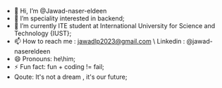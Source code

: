 - 👋 Hi, I’m @Jawad-naser-eldeen
- 👀 I’m speciality interested in backend;
- 🌱 I’m currently ITE student at International University for Science and Technology {IUST};
- 📫 How to reach me : jawadlp2023@gmail.com  \\  Linkedin : @jawad-nasereldeen
- 😄 Pronouns: he\him;
- ⚡ Fun fact: fun + coding != fail;
- Qoute: It's not a dream , it's our future;
